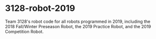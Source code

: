 # 3128-robot-2019
Team 3128's robot code for all robots programmed in 2019, including the 2018 Fall/Winter Preseason Robot, the 2019 Practice Robot, and the 2019 Competition Robot.
